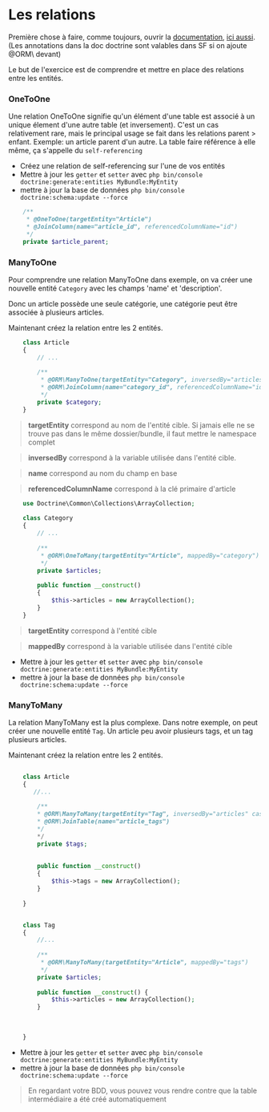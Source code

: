 # Les relations

Première chose à faire, comme toujours, ouvrir la [documentation](http://symfony.com/doc/current/doctrine/associations.html), 
[ici aussi](http://docs.doctrine-project.org/projects/doctrine-orm/en/latest/reference/association-mapping.html).
(Les annotations dans la doc doctrine sont valables dans SF si on ajoute @ORM\ devant)

Le but de l'exercice est de comprendre et mettre en place des relations entre les entités.



### OneToOne

Une relation OneToOne signifie qu'un élément d'une table est associé à un unique élement d'une autre table (et inversement).
C'est un cas relativement rare, mais le principal usage se fait dans les relations parent > enfant.
Exemple: un article parent d'un autre. La table faire référence à elle même, ça s'appelle du `self-referencing`

- Créez une relation de self-referencing sur l'une de vos entités
- Mettre à jour les `getter` et `setter` avec `php bin/console doctrine:generate:entities MyBundle:MyEntity`
- mettre à jour la base de données `php bin/console doctrine:schema:update --force`

```php
    /**
     * @OneToOne(targetEntity="Article")
     * @JoinColumn(name="article_id", referencedColumnName="id")
     */
    private $article_parent;
```


### ManyToOne

Pour comprendre une relation ManyToOne dans exemple, on va créer une nouvelle entité `Category` avec les champs 'name' et 'description'.

Donc un article possède une seule catégorie, une catégorie peut être associée à plusieurs articles.

Maintenant créez la relation entre les 2 entités.

```php
    class Article
    {
        // ...
    
        /**
         * @ORM\ManyToOne(targetEntity="Category", inversedBy="articles")
         * @ORM\JoinColumn(name="category_id", referencedColumnName="id")
         */
        private $category;
    }
```

> **targetEntity** correspond au nom de l'entité cible. 
Si jamais elle ne se trouve pas dans le même dossier/bundle, il faut mettre le namespace complet

> **inversedBy** correspond à la variable utilisée dans l'entité cible.

> **name** correspond au nom du champ en base

> **referencedColumnName** correspond à la clé primaire d'article


```php
    use Doctrine\Common\Collections\ArrayCollection;
    
    class Category
    {
        // ...
    
        /**
         * @ORM\OneToMany(targetEntity="Article", mappedBy="category")
         */
        private $articles;
    
        public function __construct()
        {
            $this->articles = new ArrayCollection();
        }
    }
```
> **targetEntity** correspond à l'entité cible

> **mappedBy** correspond à la variable utilisée dans l'entité cible
 
- Mettre à jour les `getter` et `setter` avec `php bin/console doctrine:generate:entities MyBundle:MyEntity`
- mettre à jour la base de données `php bin/console doctrine:schema:update --force`

### ManyToMany

La relation ManyToMany est la plus complexe. Dans notre exemple, on peut créer une nouvelle
entité `Tag`. Un article peu avoir plusieurs tags, et un tag plusieurs articles.

Maintenant créez la relation entre les 2 entités.

```php

    class Article
    {
       //...
    
        /**
        * @ORM\ManyToMany(targetEntity="Tag", inversedBy="articles" cascade={"persist"})
        * @ORM\JoinTable(name="article_tags")
        */
        */
        private $tags;
        
        
        public function __construct()
        {
            $this->tags = new ArrayCollection();
        }
        
    }

```

```php

    class Tag
    {
        //...
    
        /**
         * @ORM\ManyToMany(targetEntity="Article", mappedBy="tags")
         */
        private $articles;
    
        public function __construct() {
            $this->articles = new ArrayCollection();
        }
        
        
        
    }

```


- Mettre à jour les `getter` et `setter` avec `php bin/console doctrine:generate:entities MyBundle:MyEntity`
- mettre à jour la base de données `php bin/console doctrine:schema:update --force`

> En regardant votre BDD, vous pouvez vous rendre contre que la table intermédiaire a été créé automatiquement
